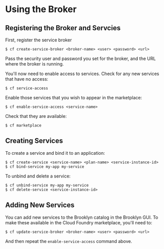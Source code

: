 
# Using the Broker

## Registering the Broker and Servcies

First, register the service broker

    $ cf create-service-broker <broker-name> <user> <password> <url>
    
Pass the security user and password you set for the broker, and the URL where the broker is running.

You'll now need to enable access to services.
Check for any new services that have no access:

    $ cf service-access 
    
Enable those services that you wish to appear in the marketplace:

    $ cf enable-service-access <service-name>

Check that they are available:

    $ cf marketplace


## Creating Services

To create a service and bind it to an application:

    $ cf create-service <service-name> <plan-name> <service-instance-id>
    $ cf bind-service my-app my-service
    
To unbind and delete a service:

    $ cf unbind-service my-app my-service
    $ cf delete-service <service-instance-id>


## Adding New Services

You can add new services to the Brooklyn catalog in the Brooklyn GUI.
To make these available in the Cloud Foundry marketplace, you'll need to:

    $ cf update-service-broker <broker-name> <user> <password> <url>

And then repeat the `enable-service-access` command above.
